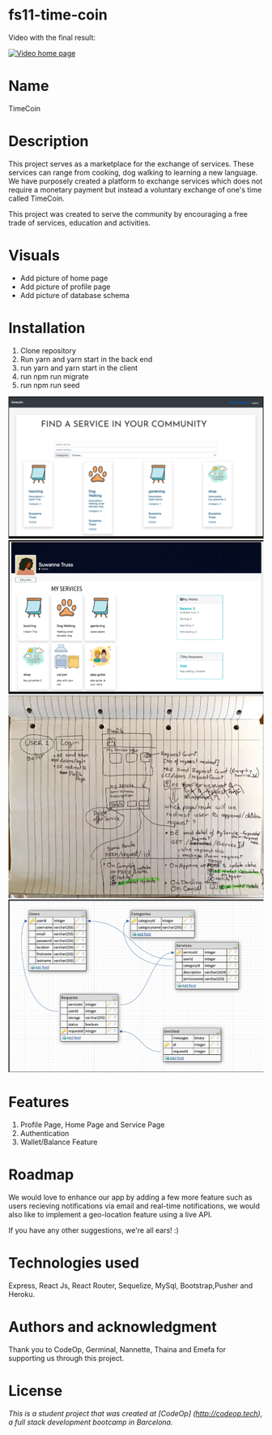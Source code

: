 # fs11-time-coin

Video with the final result:

[![Video home page](http://img.youtube.com/vi/k0-5mnbHA-A/0.jpg)](http://www.youtube.com/watch?v=k0-5mnbHA-A "Time-coin Project")

# Name

TimeCoin

# Description

This project serves as a marketplace for the exchange of services. These services can range from cooking, dog walking to learning a new language. We have purposely created a platform to exchange services which does not require a monetary payment but instead a voluntary exchange of one's time called TimeCoin.

This project was created to serve the community by encouraging a free trade of services, education and activities.

# Visuals

- Add picture of home page
- Add picture of profile page
- Add picture of database schema

# Installation

1. Clone repository
2. Run yarn and yarn start in the back end
3. run yarn and yarn start in the client
4. run npm run migrate
5. run npm run seed

![HomePage ](/images/homepage.png)
![ProfilePage ](/images/profilepage.png)
![User Flow ](/images/userflow.png)
![Database ](/images/database.png)

# Features

1. Profile Page, Home Page and Service Page
2. Authentication
3. Wallet/Balance Feature

# Roadmap

We would love to enhance our app by adding a few more feature such as users recieving notifications via email and real-time notifications, we would also like to implement a geo-location feature using a live API.

If you have any other suggestions, we're all ears! :)

# Technologies used

Express, React Js, React Router, Sequelize, MySql, Bootstrap,Pusher and Heroku.

# Authors and acknowledgment

Thank you to CodeOp, Germinal, Nannette, Thaina and Emefa for supporting us through this project.

# License

_This is a student project that was created at [CodeOp] (http://codeop.tech), a full stack development bootcamp in Barcelona._
